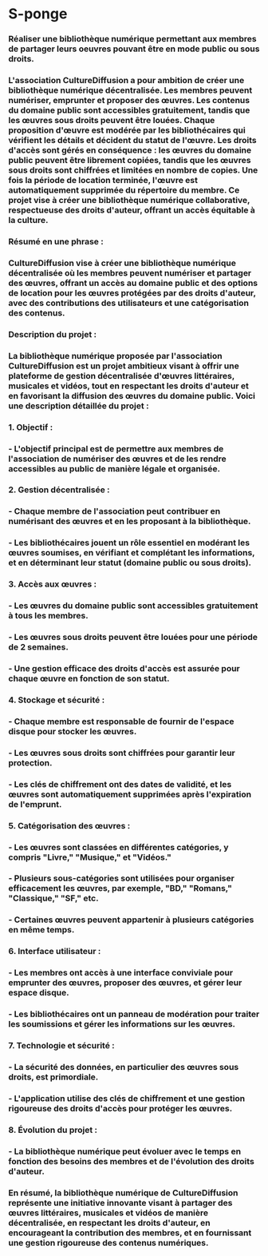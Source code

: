 # S-ponge

### Réaliser une bibliothèque numérique permettant aux membres de partager leurs oeuvres pouvant être en mode public ou sous droits.

### L'association CultureDiffusion a pour ambition de créer une bibliothèque numérique décentralisée. Les membres peuvent numériser, emprunter et proposer des œuvres. Les contenus du domaine public sont accessibles gratuitement, tandis que les œuvres sous droits peuvent être louées. Chaque proposition d'œuvre est modérée par les bibliothécaires qui vérifient les détails et décident du statut de l'œuvre. Les droits d'accès sont gérés en conséquence : les œuvres du domaine public peuvent être librement copiées, tandis que les œuvres sous droits sont chiffrées et limitées en nombre de copies. Une fois la période de location terminée, l'œuvre est automatiquement supprimée du répertoire du membre. Ce projet vise à créer une bibliothèque numérique collaborative, respectueuse des droits d'auteur, offrant un accès équitable à la culture.

### Résumé en une phrase :

### CultureDiffusion vise à créer une bibliothèque numérique décentralisée où les membres peuvent numériser et partager des œuvres, offrant un accès au domaine public et des options de location pour les œuvres protégées par des droits d'auteur, avec des contributions des utilisateurs et une catégorisation des contenus.

### Description du projet :

### La bibliothèque numérique proposée par l'association CultureDiffusion est un projet ambitieux visant à offrir une plateforme de gestion décentralisée d'œuvres littéraires, musicales et vidéos, tout en respectant les droits d'auteur et en favorisant la diffusion des œuvres du domaine public. Voici une description détaillée du projet :

### 1. Objectif :
###   - L'objectif principal est de permettre aux membres de l'association de numériser des œuvres et de les rendre accessibles au public de manière légale et organisée.

### 2. Gestion décentralisée :
 ###  - Chaque membre de l'association peut contribuer en numérisant des œuvres et en les proposant à la bibliothèque.
 ###  - Les bibliothécaires jouent un rôle essentiel en modérant les œuvres soumises, en vérifiant et complétant les informations, et en déterminant leur statut (domaine public ou sous droits).

### 3. Accès aux œuvres :
###   - Les œuvres du domaine public sont accessibles gratuitement à tous les membres.
###   - Les œuvres sous droits peuvent être louées pour une période de 2 semaines.
###   - Une gestion efficace des droits d'accès est assurée pour chaque œuvre en fonction de son statut.

### 4. Stockage et sécurité :
###   - Chaque membre est responsable de fournir de l'espace disque pour stocker les œuvres.
###   - Les œuvres sous droits sont chiffrées pour garantir leur protection.
###   - Les clés de chiffrement ont des dates de validité, et les œuvres sont automatiquement supprimées après l'expiration de l'emprunt.

### 5. Catégorisation des œuvres :
###   - Les œuvres sont classées en différentes catégories, y compris "Livre," "Musique," et "Vidéos."
###   - Plusieurs sous-catégories sont utilisées pour organiser efficacement les œuvres, par exemple, "BD," "Romans," "Classique," "SF," etc.
###   - Certaines œuvres peuvent appartenir à plusieurs catégories en même temps.

### 6. Interface utilisateur :
###   - Les membres ont accès à une interface conviviale pour emprunter des œuvres, proposer des œuvres, et gérer leur espace disque.
###   - Les bibliothécaires ont un panneau de modération pour traiter les soumissions et gérer les informations sur les œuvres.

### 7. Technologie et sécurité :
###   - La sécurité des données, en particulier des œuvres sous droits, est primordiale.
###   - L'application utilise des clés de chiffrement et une gestion rigoureuse des droits d'accès pour protéger les œuvres.

### 8. Évolution du projet :
###   - La bibliothèque numérique peut évoluer avec le temps en fonction des besoins des membres et de l'évolution des droits d'auteur.

### En résumé, la bibliothèque numérique de CultureDiffusion représente une initiative innovante visant à partager des œuvres littéraires, musicales et vidéos de manière décentralisée, en respectant les droits d'auteur, en encourageant la contribution des membres, et en fournissant une gestion rigoureuse des contenus numériques.
